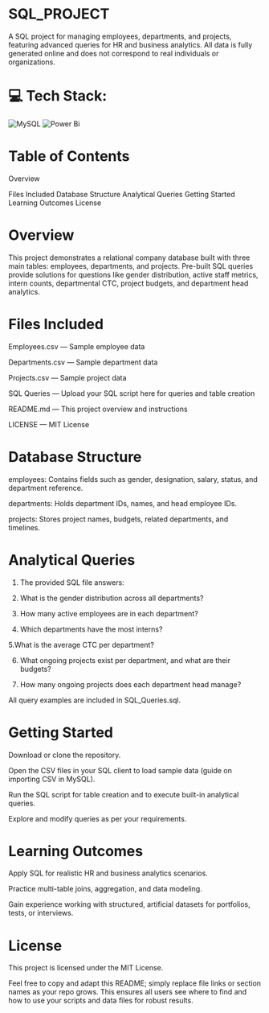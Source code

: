 # SQL_PROJECT
A SQL project for managing employees, departments, and projects, featuring advanced queries for HR and business analytics.
All data is fully generated online and does not correspond to real individuals or organizations.

# 💻 Tech Stack:
![MySQL](https://img.shields.io/badge/mysql-4479A1.svg?style=for-the-badge&logo=mysql&logoColor=white) ![Power Bi](https://img.shields.io/badge/power_bi-F2C811?style=for-the-badge&logo=powerbi&logoColor=black)

# Table of Contents
Overview

Files Included
Database Structure
Analytical Queries
Getting Started
Learning Outcomes
License

# Overview
This project demonstrates a relational company database built with three main tables: employees, departments, and projects. Pre-built SQL queries provide solutions for questions like gender distribution, active staff metrics, intern counts, departmental CTC, project budgets, and department head analytics.

# Files Included

Employees.csv — Sample employee data

Departments.csv — Sample department data

Projects.csv — Sample project data

SQL Queries — Upload your SQL script here for queries and table creation

README.md — This project overview and instructions

LICENSE — MIT License

# Database Structure
employees: Contains fields such as gender, designation, salary, status, and department reference.

departments: Holds department IDs, names, and head employee IDs.

projects: Stores project names, budgets, related departments, and timelines.

# Analytical Queries

1. The provided SQL file answers:

2. What is the gender distribution across all departments?

3. How many active employees are in each department?

4. Which departments have the most interns?

5.What is the average CTC per department?

6. What ongoing projects exist per department, and what are their budgets?

7. How many ongoing projects does each department head manage?

All query examples are included in SQL_Queries.sql.

# Getting Started

Download or clone the repository.

Open the CSV files in your SQL client to load sample data (guide on importing CSV in MySQL).

Run the SQL script for table creation and to execute built-in analytical queries.

Explore and modify queries as per your requirements.

# Learning Outcomes
Apply SQL for realistic HR and business analytics scenarios.

Practice multi-table joins, aggregation, and data modeling.

Gain experience working with structured, artificial datasets for portfolios, tests, or interviews.

# License
This project is licensed under the MIT License.

Feel free to copy and adapt this README; simply replace file links or section names as your repo grows. This ensures all users see where to find and how to use your scripts and data files for robust results.
